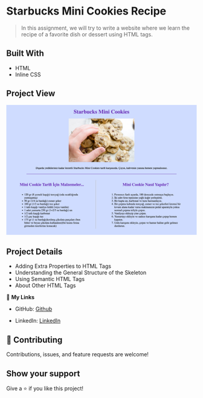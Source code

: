 # Starbucks Mini Cookies Recipe

> In this assignment, we will try to write a website where we learn the recipe of a favorite dish or dessert using HTML tags.

## Built With

- HTML
- Inline CSS

<!-- ## Live Demo (if available)

[Live Demo Link](https://livedemo.com) -->

## Project View

![Project Screenshot](<./images/127.0.0.1_5500_week-1_html_homework-3_%20(2).png>)

## Project Details

- Adding Extra Properties to HTML Tags
- Understanding the General Structure of the Skeleton
- Using Semantic HTML Tags
- About Other HTML Tags

<!-- ## Authors -->

👤 **My Links**

- GitHub: [Github](https://github.com/belifkutlu "my github profile")

- LinkedIn: [LinkedIn](https://www.linkedin.com/in/b%C3%BC%C5%9Fra-elif-kutlu-64a70b187/)

## 🤝 Contributing

Contributions, issues, and feature requests are welcome!

## Show your support

Give a ⭐️ if you like this project!
